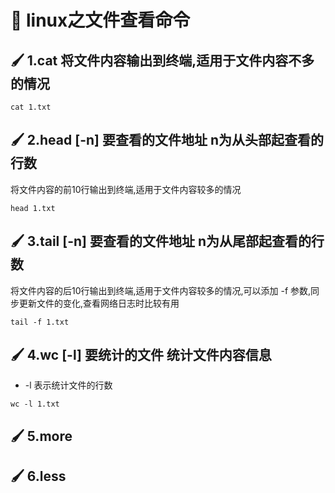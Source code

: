 # :green_book: linux之文件查看命令
## :paintbrush: 1.cat 将文件内容输出到终端,适用于文件内容不多的情况
```
cat 1.txt

```
## :paintbrush: 2.head [-n] 要查看的文件地址 n为从头部起查看的行数

将文件内容的前10行输出到终端,适用于文件内容较多的情况
```
head 1.txt

```
## :paintbrush: 3.tail [-n] 要查看的文件地址  n为从尾部起查看的行数
 将文件内容的后10行输出到终端,适用于文件内容较多的情况,可以添加 -f 参数,同步更新文件的变化,查看网络日志时比较有用
```
tail -f 1.txt

```
## :paintbrush: 4.wc [-l] 要统计的文件 统计文件内容信息 
- -l 表示统计文件的行数
```
wc -l 1.txt

```
## :paintbrush: 5.more 
[传送门]:(https://www.cnblogs.com/aijianshi/p/5750911.html)

## :paintbrush:  6.less 
[传送门]:(https://www.cnblogs.com/aijianshi/p/5750911.html)